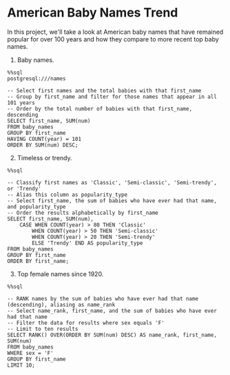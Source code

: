 # American Baby Names Trend

In this project, we'll take a look at American baby names that have remained popular for over 100 years and how they compare to more recent top baby names.

1. Baby names.
```
%%sql
postgresql:///names
    
-- Select first names and the total babies with that first_name
-- Group by first_name and filter for those names that appear in all 101 years
-- Order by the total number of babies with that first_name, descending
SELECT first_name, SUM(num)
FROM baby_names
GROUP BY first_name
HAVING COUNT(year) = 101
ORDER BY SUM(num) DESC;
```

2. Timeless or trendy.
```
%%sql

-- Classify first names as 'Classic', 'Semi-classic', 'Semi-trendy', or 'Trendy'
-- Alias this column as popularity_type
-- Select first_name, the sum of babies who have ever had that name, and popularity_type
-- Order the results alphabetically by first_name
SELECT first_name, SUM(num),
    CASE WHEN COUNT(year) > 80 THEN 'Classic'
        WHEN COUNT(year) > 50 THEN 'Semi-classic'
        WHEN COUNT(year) > 20 THEN 'Semi-trendy'
        ELSE 'Trendy' END AS popularity_type
FROM baby_names
GROUP BY first_name
ORDER BY first_name;
```

3. Top female names since 1920.
```
%%sql

-- RANK names by the sum of babies who have ever had that name (descending), aliasing as name_rank
-- Select name_rank, first_name, and the sum of babies who have ever had that name
-- Filter the data for results where sex equals 'F'
-- Limit to ten results
SELECT RANK() OVER(ORDER BY SUM(num) DESC) AS name_rank, first_name, SUM(num)
FROM baby_names
WHERE sex = 'F'
GROUP BY first_name
LIMIT 10;
```
